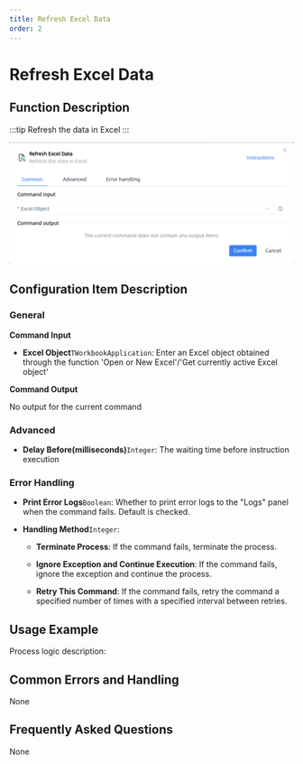 ```yaml
---
title: Refresh Excel Data
order: 2
---
```


# Refresh Excel Data

## Function Description

:::tip 
Refresh the data in Excel
:::

![Refresh Excel Data](../../../../assets/Refresh%20Excel%20Data_command.png)

## Configuration Item Description

### General

**Command Input**

- **Excel Object**`TWorkbookApplication`: Enter an Excel object obtained through the function 'Open or New Excel'/'Get currently active Excel object'


**Command Output**

No output for the current command

### Advanced

- **Delay Before(milliseconds)**`Integer`: The waiting time before instruction execution

### Error Handling

- **Print Error Logs**`Boolean`: Whether to print error logs to the "Logs" panel when the command fails. Default is checked. 

- **Handling Method**`Integer`:

    - **Terminate Process**: If the command fails, terminate the process.

    - **Ignore Exception and Continue Execution**: If the command fails, ignore the exception and continue the process.

    - **Retry This Command**: If the command fails, retry the command a specified number of times with a specified interval between retries.

## Usage Example

Process logic description:

## Common Errors and Handling

None

## Frequently Asked Questions

None

